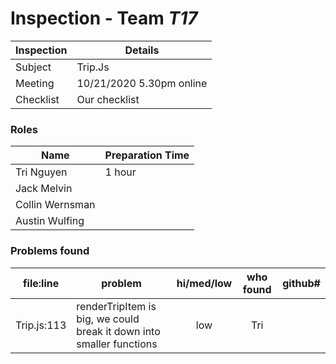 # Inspection - Team *T17* 
 
| Inspection | Details |
| ----- | ----- |
| Subject | Trip.Js |
| Meeting | 10/21/2020 5.30pm online|
| Checklist | Our checklist |

### Roles

| Name | Preparation Time |
| ---- | ---- |
| Tri Nguyen | 1 hour |
| Jack Melvin |  |
| Collin Wernsman |  |
| Austin Wulfing |  |

### Problems found

| file:line | problem | hi/med/low | who found | github#  |
| --- | --- | :---: | :---: | --- |
| Trip.js:113 | renderTripItem is big, we could break it down into smaller functions | low | Tri | |
